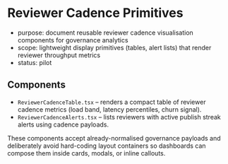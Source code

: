 # Reviewer Cadence Primitives

- purpose: document reusable reviewer cadence visualisation components for governance analytics
- scope: lightweight display primitives (tables, alert lists) that render reviewer throughput metrics
- status: pilot

## Components

- `ReviewerCadenceTable.tsx` – renders a compact table of reviewer cadence metrics (load band, latency percentiles, churn signal).
- `ReviewerCadenceAlerts.tsx` – lists reviewers with active publish streak alerts using cadence payloads.

These components accept already-normalised governance payloads and deliberately avoid hard-coding layout containers so dashboards can compose them inside cards, modals, or inline callouts.
